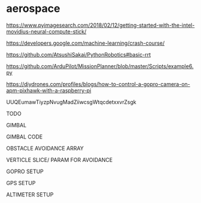 # aerospace
https://www.pyimagesearch.com/2018/02/12/getting-started-with-the-intel-movidius-neural-compute-stick/

https://developers.google.com/machine-learning/crash-course/

https://github.com/AtsushiSakai/PythonRobotics#basic-rrt

https://github.com/ArduPilot/MissionPlanner/blob/master/Scripts/example6.py

https://diydrones.com/profiles/blogs/how-to-control-a-gopro-camera-on-apm-pixhawk-with-a-raspberry-pi


UUQEumawTiyzpNvugMadZiiwcsgWtqcdetxxvrZsgk

TODO


GIMBAL

GIMBAL CODE

OBSTACLE AVOIDANCE ARRAY

VERTICLE SLICE/ PARAM FOR AVOIDANCE

GOPRO SETUP

GPS SETUP

ALTIMETER SETUP
